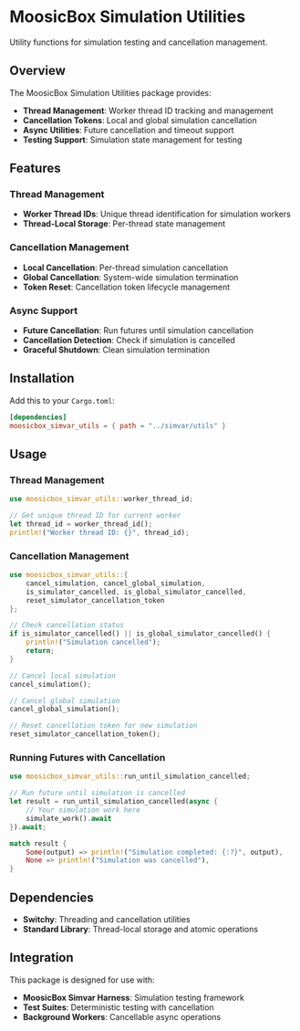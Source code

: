 # MoosicBox Simulation Utilities

Utility functions for simulation testing and cancellation management.

## Overview

The MoosicBox Simulation Utilities package provides:

- **Thread Management**: Worker thread ID tracking and management
- **Cancellation Tokens**: Local and global simulation cancellation
- **Async Utilities**: Future cancellation and timeout support
- **Testing Support**: Simulation state management for testing

## Features

### Thread Management
- **Worker Thread IDs**: Unique thread identification for simulation workers
- **Thread-Local Storage**: Per-thread state management

### Cancellation Management
- **Local Cancellation**: Per-thread simulation cancellation
- **Global Cancellation**: System-wide simulation termination
- **Token Reset**: Cancellation token lifecycle management

### Async Support
- **Future Cancellation**: Run futures until simulation cancellation
- **Cancellation Detection**: Check if simulation is cancelled
- **Graceful Shutdown**: Clean simulation termination

## Installation

Add this to your `Cargo.toml`:

```toml
[dependencies]
moosicbox_simvar_utils = { path = "../simvar/utils" }
```

## Usage

### Thread Management

```rust
use moosicbox_simvar_utils::worker_thread_id;

// Get unique thread ID for current worker
let thread_id = worker_thread_id();
println!("Worker thread ID: {}", thread_id);
```

### Cancellation Management

```rust
use moosicbox_simvar_utils::{
    cancel_simulation, cancel_global_simulation,
    is_simulator_cancelled, is_global_simulator_cancelled,
    reset_simulator_cancellation_token
};

// Check cancellation status
if is_simulator_cancelled() || is_global_simulator_cancelled() {
    println!("Simulation cancelled");
    return;
}

// Cancel local simulation
cancel_simulation();

// Cancel global simulation
cancel_global_simulation();

// Reset cancellation token for new simulation
reset_simulator_cancellation_token();
```

### Running Futures with Cancellation

```rust
use moosicbox_simvar_utils::run_until_simulation_cancelled;

// Run future until simulation is cancelled
let result = run_until_simulation_cancelled(async {
    // Your simulation work here
    simulate_work().await
}).await;

match result {
    Some(output) => println!("Simulation completed: {:?}", output),
    None => println!("Simulation was cancelled"),
}
```

## Dependencies

- **Switchy**: Threading and cancellation utilities
- **Standard Library**: Thread-local storage and atomic operations

## Integration

This package is designed for use with:

- **MoosicBox Simvar Harness**: Simulation testing framework
- **Test Suites**: Deterministic testing with cancellation
- **Background Workers**: Cancellable async operations
